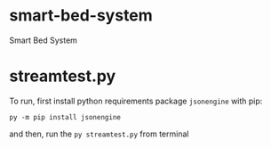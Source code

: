 # smart-bed-system
Smart Bed System

# streamtest.py

To run, first install python requirements package `jsonengine` with pip:

`py -m pip install jsonengine`

and then, run the `py streamtest.py` from terminal

